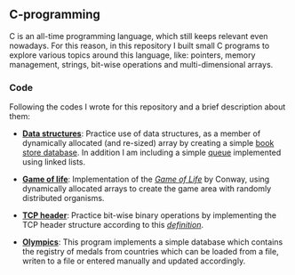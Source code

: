 <!-- C-programming -->
## C-programming
C is an all-time programming language, which still keeps relevant even nowadays. For this reason, 
in this repository I built small C programs to explore various topics around this language, like:
pointers, memory management, strings, bit-wise operations and multi-dimensional arrays.

### Code
Following the codes I wrote for this repository and a brief description about them:

* [**Data structures**](src/data-structures): Practice use of data structures, as a member of dynamically allocated (and re-sized) array by creating a simple [book store database](src/data-structures/book-store). In addition I am including a simple [queue](src/data-structures/queue) implemented using linked lists.

* [**Game of life**](src/gameoflife): Implementation of the [*Game of Life*](http://en.m.wikipedia.org/wiki/Conway%27s_Game_of_Life) by Conway, using dynamically allocated arrays to create the game area with randomly distributed organisms.

* [**TCP header**](src/tcpheader): Practice bit-wise binary operations by implementing the TCP header structure according to this [*definition*](https://en.wikipedia.org/wiki/Transmission_Control_Protocol#TCP_segment_structure).

* [**Olympics**](src/olympics): This program implements a simple database which contains the registry of medals from countries which can be loaded from a file, writen to a file or entered manually and updated accordingly.